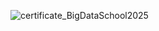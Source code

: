 ![certificate_BigDataSchool2025](https://github.com/zumbado-lab/portfolio-certificates/blob/main/Luis%C3%81ngelZumbadoSilva.png) 

